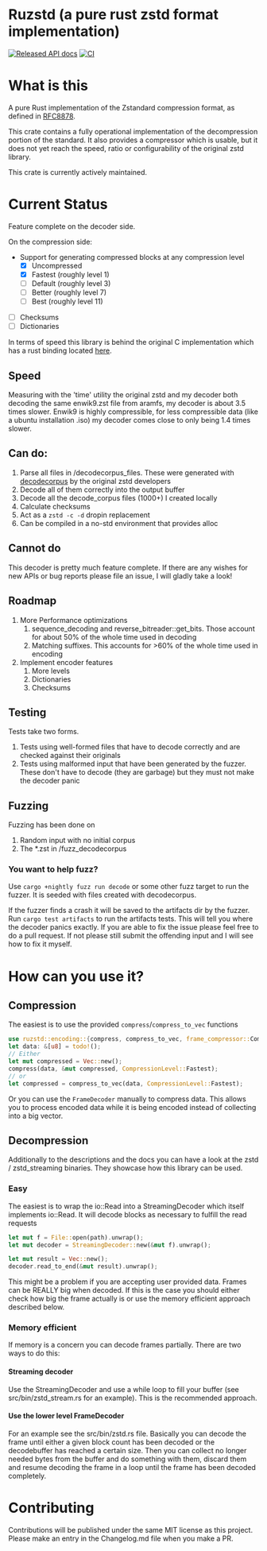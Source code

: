# Ruzstd (a pure rust zstd format implementation)

[![Released API docs](https://docs.rs/ruzstd/badge.svg)](https://docs.rs/ruzstd)
[![CI](https://github.com/killingspark/zstd-rs/workflows/CI/badge.svg)](https://github.com/killingspark/zstd-rs/actions?query=workflow%3ACI)


# What is this

A pure Rust implementation of the Zstandard compression format, as defined in [RFC8878](https://www.rfc-editor.org/rfc/rfc8878.pdf).

This crate contains a fully operational implementation of the decompression portion of the standard.
It also provides a compressor which is usable, but it does not yet reach the speed, ratio or configurability of the original zstd library.

This crate is currently actively maintained.

# Current Status

Feature complete on the decoder side.

On the compression side:
- Support for generating compressed blocks at any compression level
  - [x] Uncompressed
  - [x] Fastest (roughly level 1)
  - [ ] Default (roughly level 3)
  - [ ] Better (roughly level 7)
  - [ ] Best (roughly level 11)
- [ ] Checksums
- [ ] Dictionaries

In terms of speed this library is behind the original C implementation which has a rust binding located [here](https://github.com/gyscos/zstd-rs).

## Speed

Measuring with the 'time' utility the original zstd and my decoder both decoding the same enwik9.zst file from aramfs, my decoder is about 3.5 times slower. Enwik9 is highly compressible, for less compressible data (like a ubuntu installation .iso) my decoder comes close to only being 1.4 times slower.

## Can do:

1. Parse all files in /decodecorpus_files. These were generated with [decodecorpus](https://github.com/facebook/zstd/tree/dev/tests) by the original zstd developers
1. Decode all of them correctly into the output buffer
1. Decode all the decode_corpus files (1000+) I created locally
1. Calculate checksums
1. Act as a `zstd -c -d` dropin replacement
1. Can be compiled in a no-std environment that provides alloc

## Cannot do

This decoder is pretty much feature complete. If there are any wishes for new APIs or bug reports please file an issue, I will gladly take a look!

## Roadmap

1. More Performance optimizations
    1. sequence_decoding and reverse_bitreader::get_bits. Those account for about 50% of the whole time used in decoding
    2. Matching suffixes. This accounts for >60% of the whole time used in encoding
2. Implement encoder features
    1. More levels
    2. Dictionaries
    3. Checksums

## Testing

Tests take two forms.

1. Tests using well-formed files that have to decode correctly and are checked against their originals
1. Tests using malformed input that have been generated by the fuzzer. These don't have to decode (they are garbage) but they must not make the decoder panic

## Fuzzing

Fuzzing has been done on

1. Random input with no initial corpus
2. The \*.zst in /fuzz_decodecorpus

### You want to help fuzz?

Use `cargo +nightly fuzz run decode` or some other fuzz target to run the fuzzer. It is seeded with files created with decodecorpus.

If the fuzzer finds a crash it will be saved to the artifacts dir by the fuzzer. Run `cargo test artifacts` to run the artifacts tests.
This will tell you where the decoder panics exactly. If you are able to fix the issue please feel free to do a pull request. If not please still submit the offending input and I will see how to fix it myself.

# How can you use it?

## Compression

The easiest is to use the provided `compress`/`compress_to_vec` functions

```rust
use ruzstd::encoding::{compress, compress_to_vec, frame_compressor::CompressionLevel};
let data: &[u8] = todo!();
// Either
let mut compressed = Vec::new();
compress(data, &mut compressed, CompressionLevel::Fastest);
// or
let compressed = compress_to_vec(data, CompressionLevel::Fastest);
 ```

 Or you can use the `FrameDecoder` manually to compress data. This allows you to process encoded data while it is being encoded instead of collecting into a big vector.

## Decompression

Additionally to the descriptions and the docs you can have a look at the zstd / zstd_streaming binaries. They showcase how this library can be used.

### Easy

The easiest is to wrap the io::Read into a StreamingDecoder which itself implements io::Read. It will decode blocks as necessary to fulfill the read requests

```rust
let mut f = File::open(path).unwrap();
let mut decoder = StreamingDecoder::new(&mut f).unwrap();

let mut result = Vec::new();
decoder.read_to_end(&mut result).unwrap();
```

This might be a problem if you are accepting user provided data. Frames can be REALLY big when decoded. If this is the case you should either check how big the frame
actually is or use the memory efficient approach described below.

### Memory efficient

If memory is a concern you can decode frames partially. There are two ways to do this:

#### Streaming decoder

Use the StreamingDecoder and use a while loop to fill your buffer (see src/bin/zstd_stream.rs for an example). This is the
recommended approach.

#### Use the lower level FrameDecoder

For an example see the src/bin/zstd.rs file. Basically you can decode the frame until either a
given block count has been decoded or the decodebuffer has reached a certain size. Then you can collect no longer needed bytes from the buffer and do something with them, discard them and resume decoding the frame in a loop until the frame has been decoded completely.

# Contributing

Contributions will be published under the same MIT license as this project. Please make an entry in the Changelog.md file when you make a PR.
